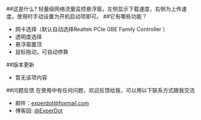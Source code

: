 ##这是什么?
轻量级网络流量监控悬浮窗，左侧显示下载速度，右侧为上传速度。使用时手动设置为开机启动项即可。
##它有哪些功能？
* 网卡选择（默认自动选择Realtek PCIe GBE Family Controller ）
* 透明度选择
* 悬浮窗置顶
* 鼠标拖动，可自动停靠

##版本更新
* 暂无该项内容

##问题反馈
在使用中有任何问题，欢迎反馈给我，可以用以下联系方式跟我交流

* 邮件：experdot@foxmail.com
* 博客园: [@ExperDot](http://www.cnblogs.com/experdot/)
